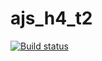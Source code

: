 # ajs_h4_t2

[![Build status](https://ci.appveyor.com/api/projects/status/0m2aivqx4669skij?svg=true)](https://ci.appveyor.com/project/Knjaz1989/ajs-h4-t2)
